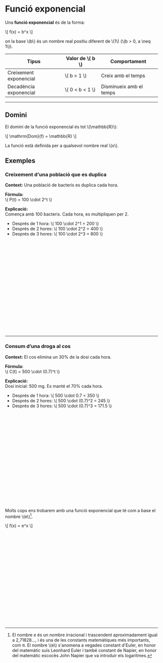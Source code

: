# Funció exponencial

Una **funció exponencial** és de la forma:

\\[
f(x) = b^x
\\]

on la base \\(b\\) és un nombre real positiu diferent de \\(1\\) (\\(b > 0, a \neq 1\\)).

| Tipus                                        | Valor de \\( b \\)      | Comportament        |
|----------------------|------------------------|----------------------|
| Creixement exponencial | \\( b > 1 \\)            | Creix amb el temps   |
| Decadència exponencial | \\( 0 < b < 1 \\)        | Disminueix amb el temps |


---

## Domini

El domini de la funció exponencial és tot \\(\mathbb{R}\\):

\\[
\mathrm{Dom}(f) = \mathbb{R}
\\]

La funció està definida per a qualsevol nombre real \\(x\\).


## Exemples

### Creixement d'una població que es duplica
**Context:** Una població de bacteris es duplica cada hora.

**Fórmula:**  
\\( P(t) = 100 \cdot 2^t \\)

**Explicació:**  
Comença amb 100 bacteris. Cada hora, es multipliquen per 2.  
- Després de 1 hora: \\( 100 \cdot 2^1 = 200 \\)
- Després de 2 hores: \\( 100 \cdot 2^2 = 400 \\)  
- Després de 3 hores: \\( 100 \cdot 2^3 = 800 \\)

<div id="exponencialBacteris" class="jxgbox" style="width:500px; height:300px;"></div>
<script>
  var board = JXG.JSXGraph.initBoard('exponencialBacteris', {
  boundingbox: [-2, 1000, 4, -10],
  axis: true,
  pan: { enabled: true, needTwoFingers: false, needShift: false },
  zoom: { enabled: true, factorX: 1.25, factorY: 1.25, wheel: true, needShift: false },
  showCopyright: false
});
  const eB = function(x) {
    return 100*Math.pow(2, x);
  };
  board.create('functiongraph', eB);
  board.create('point', [0,100], {fixed: true});
  board.create('point', [1,200], {fixed: true});
  board.create('point', [2,400], {fixed: true});
  board.create('point', [3,800], {fixed: true});
</script>

---

### Consum d’una droga al cos
**Context:** El cos elimina un 30% de la dosi cada hora.

**Fórmula:**  
\\( C(t) = 500 \cdot (0.7)^t \\)

**Explicació:**  
Dosi inicial: 500 mg. Es manté el 70% cada hora.  
- Després de 1 hora: \\( 500 \cdot 0.7 = 350 \\)  
- Després de 2 hores: \\( 500 \cdot (0.7)^2 = 245 \\)
- Després de 3 hores: \\( 500 \cdot (0.7)^3 = 171.5 \\)

<div id="exponencialDroga" class="jxgbox" style="width:500px; height:300px;"></div>
<script>
  var board = JXG.JSXGraph.initBoard('exponencialDroga', {
  boundingbox: [-2, 600, 20, -10],
  axis: true,
  pan: { enabled: true, needTwoFingers: false, needShift: false },
  zoom: { enabled: true, factorX: 1.25, factorY: 1.25, wheel: true, needShift: false },
  showCopyright: false
  });
  const eD = function(x) {
    return 500*Math.pow(0.7, x);
  };
  board.create('functiongraph', eD);
  board.create('point', [0,500], {fixed: true});
  board.create('point', [1,350], {fixed: true});
  board.create('point', [2,245], {fixed: true});
  board.create('point', [3,171.5], {fixed: true});
</script>

Molts cops ens trobarem amb una funció exponencial que té com a base el nombre \\(e\\)[^note].
[^note]: El nombre e és un nombre irracional i trascendent aproximadament igual a 2,71828..., i és una de les constants matemàtiques més importants, com π. El nombre \\(e\\) s'anomena a vegades constant d'Euler, en honor del matemàtic suís Leonhard Euler i també constant de Napier, en honor del matemàtic escocès John Napier que va introduir els logaritmes.


\\[
f(x) = e^x
\\]

<div id="exponencialE" class="jxgbox" style="width:500px; height:300px;"></div>
<script>
  var board = JXG.JSXGraph.initBoard('exponencialE', {
  boundingbox: [-2, 10, 4, -10],
  axis: true,
  pan: { enabled: true, needTwoFingers: false, needShift: false },
  zoom: { enabled: true, factorX: 1.25, factorY: 1.25, wheel: true, needShift: false },
  showCopyright: false
});
  const g = function(x) {
    return Math.pow(Math.E, x);
  };
  board.create('functiongraph', g, {strokeColor:'#d22', strokeWidth:2});
</script>